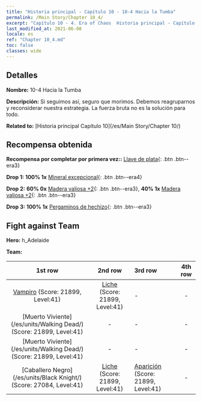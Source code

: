 ```yaml
---
title: "Historia principal - Capítulo 10 - 10-4 Hacia la Tumba"
permalink: /Main Story/Chapter 10_4/
excerpt: "Capítulo 10 - 4. Era of Chaos  Historia principal - Capítulo 10_4. 10-4 Hacia la Tumba"
last_modified_at: 2021-06-08
locale: es
ref: "Chapter 10_4.md"
toc: false
classes: wide
---
```


## Detalles

 **Nombre:** 10-4 Hacia la Tumba

 **Descripción:** Si seguimos así, seguro que morimos. Debemos reagruparnos y reconsiderar nuestra estrategia. La fuerza bruta no es la solución para todo.

 **Related to:** [Historia principal Capítulo 10](/es/Main Story/Chapter 10/)

## Recompensa obtenida

 **Recompensa por completar por primera vez::** [Llave de plata](/ItemsES/con_693/){: .btn .btn--era3}

 **Drop 1:** **100% 1x** [Mineral excepcional](/ItemsES/mat_33/){: .btn .btn--era4}

 **Drop 2:** **60% 0x** [Madera valiosa +2](/ItemsES/mat_27/){: .btn .btn--era3}, **40% 1x** [Madera valiosa +2](/ItemsES/mat_27/){: .btn .btn--era3}

 **Drop 3:** **100% 1x** [Pergaminos de hechizo](/ItemsES/con_694/){: .btn .btn--era3}


## Fight against Team
 **Hero:** h_Adelaide

 **Team:**


  | 1st row | 2nd row | 3rd row | 4th row |
  |:----:|:----:|:----|:----:|
  | [Vampiro](/es/units/Vampire/) (Score: 21899, Level:41)  | [Liche](/es/units/Lich/) (Score: 21899, Level:41)  | - | - |
  | [Muerto Viviente](/es/units/Walking Dead/) (Score: 21899, Level:41)  | - | - | - |
  | [Muerto Viviente](/es/units/Walking Dead/) (Score: 21899, Level:41)  | - | - | - |
  | [Caballero Negro](/es/units/Black Knight/) (Score: 27084, Level:41)  | [Liche](/es/units/Lich/) (Score: 21899, Level:41)  | [Aparición](/es/units/Wight/) (Score: 21899, Level:41)  | - |


